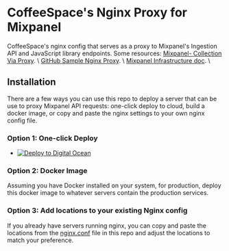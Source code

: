 # CoffeeSpace's Nginx Proxy for Mixpanel
CoffeeSpace's nginx config that serves as a proxy to Mixpanel's Ingestion API and JavaScript library endpoints. 
Some resources: 
[Mixpanel- Collection Via Proxy](https://developer.mixpanel.com/docs/self-hosted-tracking).  \ 
[GitHub Sample Nginx Proxy](https://github.com/mixpanel/tracking-proxy).  \ 
[Mixpanel Infrastructure doc](https://docs.google.com/document/d/1DIVXKxiydzp4QxL3D0d0M1sMy6AL47amYa3wOr25c6A/edit). \   


## Installation

There are a few ways you can use this repo to deploy a server that can be use to proxy Mixpanel API requests: one-click deploy to cloud, build a docker image, or copy and paste the nginx settings to your own nginx config file.

### Option 1: One-click Deploy
   - [![Deploy to Digital Ocean](https://www.deploytodo.com/do-btn-blue.svg)](https://cloud.digitalocean.com/apps/new?repo=https://github.com/Pr1yansh1/Mixpanel/tree/main)
   
### Option 2: Docker Image
   Assuming you have Docker installed on your system, for production, deploy this docker image to whatever servers contain the production services. 

### Option 3: Add locations to your existing Nginx config
   If you already have servers running nginx, you can copy and paste the locations from the [nginx.conf](https://github.com/Counselab-Inc/Mixpanel-Proxy/blob/master/nginx.conf) file in this repo and adjust the locations to match your preference.

